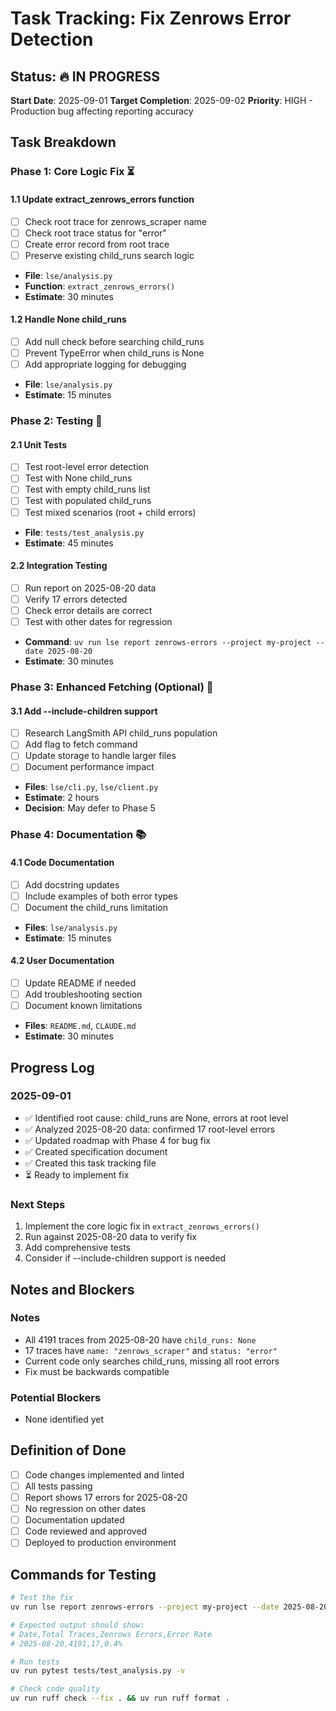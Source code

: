 # Task Tracking: Fix Zenrows Error Detection

## Status: 🔥 IN PROGRESS

**Start Date**: 2025-09-01
**Target Completion**: 2025-09-02
**Priority**: HIGH - Production bug affecting reporting accuracy

## Task Breakdown

### Phase 1: Core Logic Fix ⏳

#### 1.1 Update extract_zenrows_errors function
- [ ] Check root trace for zenrows_scraper name
- [ ] Check root trace status for "error"
- [ ] Create error record from root trace
- [ ] Preserve existing child_runs search logic
- **File**: `lse/analysis.py`
- **Function**: `extract_zenrows_errors()`
- **Estimate**: 30 minutes

#### 1.2 Handle None child_runs
- [ ] Add null check before searching child_runs
- [ ] Prevent TypeError when child_runs is None
- [ ] Add appropriate logging for debugging
- **File**: `lse/analysis.py`
- **Estimate**: 15 minutes

### Phase 2: Testing 🧪

#### 2.1 Unit Tests
- [ ] Test root-level error detection
- [ ] Test with None child_runs
- [ ] Test with empty child_runs list
- [ ] Test with populated child_runs
- [ ] Test mixed scenarios (root + child errors)
- **File**: `tests/test_analysis.py`
- **Estimate**: 45 minutes

#### 2.2 Integration Testing
- [ ] Run report on 2025-08-20 data
- [ ] Verify 17 errors detected
- [ ] Check error details are correct
- [ ] Test with other dates for regression
- **Command**: `uv run lse report zenrows-errors --project my-project --date 2025-08-20`
- **Estimate**: 30 minutes

### Phase 3: Enhanced Fetching (Optional) 🔄

#### 3.1 Add --include-children support
- [ ] Research LangSmith API child_runs population
- [ ] Add flag to fetch command
- [ ] Update storage to handle larger files
- [ ] Document performance impact
- **Files**: `lse/cli.py`, `lse/client.py`
- **Estimate**: 2 hours
- **Decision**: May defer to Phase 5

### Phase 4: Documentation 📚

#### 4.1 Code Documentation
- [ ] Add docstring updates
- [ ] Include examples of both error types
- [ ] Document the child_runs limitation
- **Files**: `lse/analysis.py`
- **Estimate**: 15 minutes

#### 4.2 User Documentation
- [ ] Update README if needed
- [ ] Add troubleshooting section
- [ ] Document known limitations
- **Files**: `README.md`, `CLAUDE.md`
- **Estimate**: 30 minutes

## Progress Log

### 2025-09-01
- ✅ Identified root cause: child_runs are None, errors at root level
- ✅ Analyzed 2025-08-20 data: confirmed 17 root-level errors
- ✅ Updated roadmap with Phase 4 for bug fix
- ✅ Created specification document
- ✅ Created this task tracking file
- ⏳ Ready to implement fix

### Next Steps
1. Implement the core logic fix in `extract_zenrows_errors()`
2. Run against 2025-08-20 data to verify fix
3. Add comprehensive tests
4. Consider if --include-children support is needed

## Notes and Blockers

### Notes
- All 4191 traces from 2025-08-20 have `child_runs: None`
- 17 traces have `name: "zenrows_scraper"` and `status: "error"`
- Current code only searches child_runs, missing all root errors
- Fix must be backwards compatible

### Potential Blockers
- None identified yet

## Definition of Done

- [ ] Code changes implemented and linted
- [ ] All tests passing
- [ ] Report shows 17 errors for 2025-08-20
- [ ] No regression on other dates
- [ ] Documentation updated
- [ ] Code reviewed and approved
- [ ] Deployed to production environment

## Commands for Testing

```bash
# Test the fix
uv run lse report zenrows-errors --project my-project --date 2025-08-20

# Expected output should show:
# Date,Total Traces,Zenrows Errors,Error Rate
# 2025-08-20,4191,17,0.4%

# Run tests
uv run pytest tests/test_analysis.py -v

# Check code quality
uv run ruff check --fix . && uv run ruff format .
```

